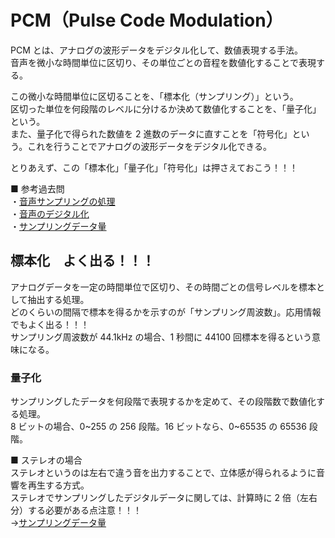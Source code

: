 # PCM（Pulse Code Modulation）

PCM とは、アナログの波形データをデジタル化して、数値表現する手法。  
音声を微小な時間単位に区切り、その単位ごとの音程を数値化することで表現する。

この微小な時間単位に区切ることを、「標本化（サンプリング）」という。  
区切った単位を何段階のレベルに分けるか決めて数値化することを、「量子化」という。  
また、量子化で得られた数値を 2 進数のデータに直すことを「符号化」という。これを行うことでアナログの波形データをデジタル化できる。

とりあえず、この「標本化」「量子化」「符号化」は押さえておこう！！！

■ 参考過去問  
・[音声サンプリングの処理](https://www.ap-siken.com/kakomon/22_haru/q27.html)  
・[音声のデジタル化](https://www.ap-siken.com/kakomon/25_haru/q26.html)  
・[サンプリングデータ量](https://www.ap-siken.com/kakomon/21_haru/q29.html)

## 標本化　よく出る！！！

アナログデータを一定の時間単位で区切り、その時間ごとの信号レベルを標本として抽出する処理。  
どのくらいの間隔で標本を得るかを示すのが「サンプリング周波数」。応用情報でもよく出る！！！  
サンプリング周波数が 44.1kHz の場合、1 秒間に 44100 回標本を得るという意味になる。

### 量子化

サンプリングしたデータを何段階で表現するかを定めて、その段階数で数値化する処理。  
8 ビットの場合、0~255 の 256 段階。16 ビットなら、0~65535 の 65536 段階。

■ ステレオの場合  
ステレオというのは左右で違う音を出力することで、立体感が得られるように音響を再生する方式。  
ステレオでサンプリングしたデジタルデータに関しては、計算時に 2 倍（左右分）する必要がある点注意！！！  
→[サンプリングデータ量](https://www.ap-siken.com/kakomon/21_haru/q29.html)
